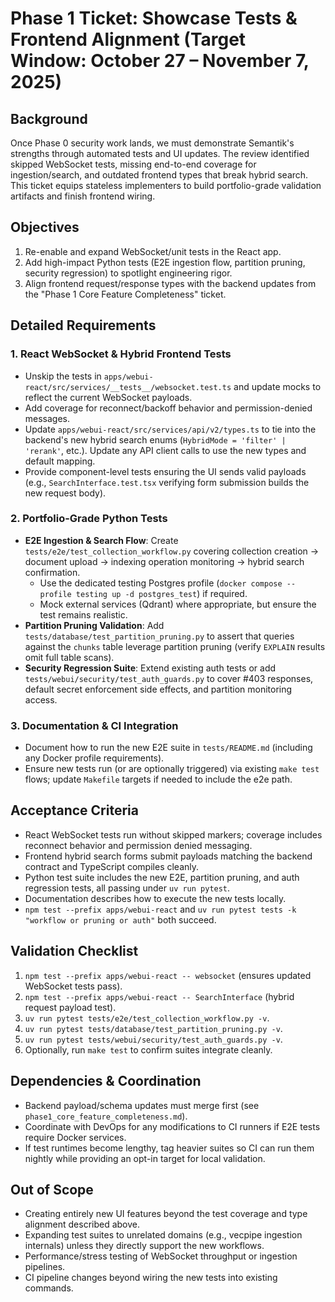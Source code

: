 # Phase 1 Ticket: Showcase Tests & Frontend Alignment (Target Window: October 27 – November 7, 2025)

## Background
Once Phase 0 security work lands, we must demonstrate Semantik's strengths through automated tests and UI updates. The review identified skipped WebSocket tests, missing end-to-end coverage for ingestion/search, and outdated frontend types that break hybrid search. This ticket equips stateless implementers to build portfolio-grade validation artifacts and finish frontend wiring.

## Objectives
1. Re-enable and expand WebSocket/unit tests in the React app.
2. Add high-impact Python tests (E2E ingestion flow, partition pruning, security regression) to spotlight engineering rigor.
3. Align frontend request/response types with the backend updates from the "Phase 1 Core Feature Completeness" ticket.

## Detailed Requirements
### 1. React WebSocket & Hybrid Frontend Tests
- Unskip the tests in `apps/webui-react/src/services/__tests__/websocket.test.ts` and update mocks to reflect the current WebSocket payloads.
- Add coverage for reconnect/backoff behavior and permission-denied messages.
- Update `apps/webui-react/src/services/api/v2/types.ts` to tie into the backend's new hybrid search enums (`HybridMode = 'filter' | 'rerank'`, etc.). Update any API client calls to use the new types and default mapping.
- Provide component-level tests ensuring the UI sends valid payloads (e.g., `SearchInterface.test.tsx` verifying form submission builds the new request body).

### 2. Portfolio-Grade Python Tests
- **E2E Ingestion & Search Flow**: Create `tests/e2e/test_collection_workflow.py` covering collection creation → document upload → indexing operation monitoring → hybrid search confirmation.
  - Use the dedicated testing Postgres profile (`docker compose --profile testing up -d postgres_test`) if required.
  - Mock external services (Qdrant) where appropriate, but ensure the test remains realistic.
- **Partition Pruning Validation**: Add `tests/database/test_partition_pruning.py` to assert that queries against the `chunks` table leverage partition pruning (verify `EXPLAIN` results omit full table scans).
- **Security Regression Suite**: Extend existing auth tests or add `tests/webui/security/test_auth_guards.py` to cover #403 responses, default secret enforcement side effects, and partition monitoring access.

### 3. Documentation & CI Integration
- Document how to run the new E2E suite in `tests/README.md` (including any Docker profile requirements).
- Ensure new tests run (or are optionally triggered) via existing `make test` flows; update `Makefile` targets if needed to include the e2e path.

## Acceptance Criteria
- React WebSocket tests run without skipped markers; coverage includes reconnect behavior and permission denied messaging.
- Frontend hybrid search forms submit payloads matching the backend contract and TypeScript compiles cleanly.
- Python test suite includes the new E2E, partition pruning, and auth regression tests, all passing under `uv run pytest`.
- Documentation describes how to execute the new tests locally.
- `npm test --prefix apps/webui-react` and `uv run pytest tests -k "workflow or pruning or auth"` both succeed.

## Validation Checklist
1. `npm test --prefix apps/webui-react -- websocket` (ensures updated WebSocket tests pass).
2. `npm test --prefix apps/webui-react -- SearchInterface` (hybrid request payload test).
3. `uv run pytest tests/e2e/test_collection_workflow.py -v`.
4. `uv run pytest tests/database/test_partition_pruning.py -v`.
5. `uv run pytest tests/webui/security/test_auth_guards.py -v`.
6. Optionally, run `make test` to confirm suites integrate cleanly.

## Dependencies & Coordination
- Backend payload/schema updates must merge first (see `phase1_core_feature_completeness.md`).
- Coordinate with DevOps for any modifications to CI runners if E2E tests require Docker services.
- If test runtimes become lengthy, tag heavier suites so CI can run them nightly while providing an opt-in target for local validation.

## Out of Scope
- Creating entirely new UI features beyond the test coverage and type alignment described above.
- Expanding test suites to unrelated domains (e.g., vecpipe ingestion internals) unless they directly support the new workflows.
- Performance/stress testing of WebSocket throughput or ingestion pipelines.
- CI pipeline changes beyond wiring the new tests into existing commands.
